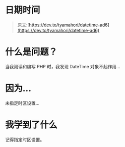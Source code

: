 # 日期时间

> 原文:[https://dev.to/tyamahori/datetime-ad6](https://dev.to/tyamahori/datetime-ad6)

# 什么是问题？

当我阅读和编写 PHP 时，我发现 DateTime 对象不起作用...

# 因为...

未指定时区设置...

# 我学到了什么

记得指定时区设置。
